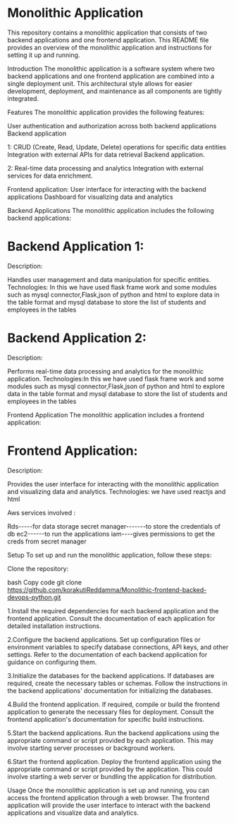 Monolithic Application
=======================
This repository contains a monolithic application that consists of two backend applications and one frontend application. This README file provides an overview of the monolithic application and instructions for setting it up and running.

Introduction The monolithic application is a software system where two backend applications and one frontend application are combined into a single deployment unit. This architectural style allows for easier development, deployment, and maintenance as all components are tightly integrated.

Features The monolithic application provides the following features:

User authentication and authorization across both backend applications Backend application 

1: CRUD (Create, Read, Update, Delete) operations for specific data entities Integration with external APIs for data retrieval Backend application.

2: Real-time data processing and analytics Integration with external services for data enrichment.

 Frontend application: User interface for interacting with the backend applications Dashboard for visualizing data and analytics

Backend Applications The monolithic application includes the following backend applications:

Backend Application 1:
======================

Description:

Handles user management and data manipulation for specific entities. Technologies: In this we have used flask frame work and some modules such as mysql connector,Flask,json of python and html to explore data in the table format and mysql database to store the list of students and employees in the tables

Backend Application 2:
======================

Description: 

Performs real-time data processing and analytics for the monolithic application. Technologies:In this we have used flask frame work and some modules such as mysql connector,Flask,json of python and html to explore data in the table format and mysql database to store the list of students and employees in the tables

Frontend Application The monolithic application includes a frontend application:

Frontend Application: 
=======================

Description:

Provides the user interface for interacting with the monolithic application and visualizing data and analytics. Technologies: we have used reactjs and html

Aws services involved : 

Rds-----for data storage secret manager-------to store the credentials of db ec2------to run the applications iam----gives permissions to get the creds from secret manager

Setup To set up and run the monolithic application, follow these steps:

Clone the repository:

bash Copy code git clone https://github.com/korakutiReddamma/Monolithic-frontend-backed-devops-python.git
 

1.Install the required dependencies for each backend application and the frontend application. Consult the documentation of each application for detailed installation instructions.

2.Configure the backend applications. Set up configuration files or environment variables to specify database connections, API keys, and other settings. Refer to the documentation of each backend application for guidance on configuring them.

3.Initialize the databases for the backend applications. If databases are required, create the necessary tables or schemas. Follow the instructions in the backend applications' documentation for initializing the databases.

4.Build the frontend application. If required, compile or build the frontend application to generate the necessary files for deployment. Consult the frontend application's documentation for specific build instructions.

5.Start the backend applications. Run the backend applications using the appropriate command or script provided by each application. This may involve starting server processes or background workers.

6.Start the frontend application. Deploy the frontend application using the appropriate command or script provided by the application. This could involve starting a web server or bundling the application for distribution.

Usage Once the monolithic application is set up and running, you can access the frontend application through a web browser. The frontend application will provide the user interface to interact with the backend applications and visualize data and analytics.